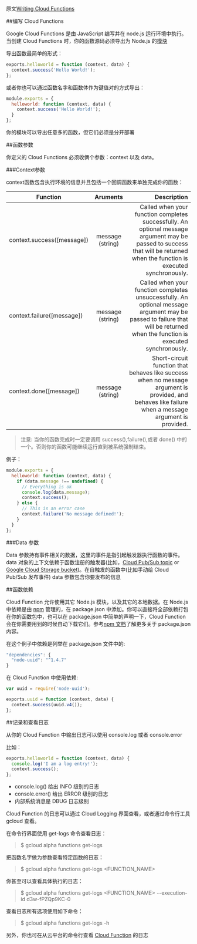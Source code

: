 原文[Writing Cloud Functions](https://cloud.google.com/functions/writing)


##编写 Cloud Functions

Google Cloud Functions 是由 JavaScript 编写并在 node.js 运行环境中执行。当创建 Cloud Functions 时，你的函数源码必须导出为 Node.js 的[模块](https://nodejs.org/api/modules.html)

导出函数最简单的形式：

```js
exports.helloworld = function (context, data) {
  context.success('Hello World!');
};
```

或者你也可以通过函数名字和函数体作为键值对的方式导出：

```js
module.exports = {
  helloworld: function (context, data) {
    context.success('Hello World!');
  }
};
```

你的模块可以导出任意多的函数，但它们必须是分开部署

##函数参数

你定义的 Cloud Functions 必须收俩个参数：context 以及 data。

###Context参数

context函数包含执行环境的信息并且包括一个回调函数来单独完成你的函数：

| Function       | Aruments           | Description  |
| ------------- |:-------------:| -----:|
|context.success([message])|message (string)|Called when your function completes successfully. An optional message argument may be passed to success that will be returned when the function is executed synchronously.|
|context.failure([message])|message (string)|Called when your function completes unsuccessfully. An optional message argument may be passed to failure that will be returned when the function is executed synchronously.|
|context.done([message])|message (string)|Short-circuit function that behaves like success when no message argument is provided, and behaves like failure when a message argument is provided.

>注意: 当你的函数完成时一定要调用 success(),failure(),或者 done() 中的一个。否则你的函数可能继续运行直到被系统强制结束。

例子：

```js
module.exports = {
  helloworld: function (context, data) {
    if (data.message !== undefined) {
      // Everything is ok
      console.log(data.message);
      context.success();
    } else {
      // This is an error case
      context.failure('No message defined!');
    }
  }
};
```

###Data 参数

Data 参数持有事件相关的数据，这里的事件是指引起触发器执行函数的事件。data 对象的上下文依赖于函数注册的触发器(比如，[Cloud Pub/Sub topic](https://cloud.google.com/pubsub/docs) or [Google Cloud Storage bucket](https://cloud.google.com/storage/docs/))。在自触发的函数中(比如手动给 Cloud Pub/Sub 发布事件) data 参数包含你要发布的信息

##函数依赖

Cloud Function 允许使用其它 Node.js 模块，以及其它的本地数据。在 Node.js 中依赖是由 [npm](https://docs.npmjs.com/) 管理的，在 package.json 中添加。你可以直接将全部依赖打包在你的函数包中，也可以在 package.json 中简单的声明一下，Cloud Function 会在你需要用到的时候自动下载它们。参考[npm 文档](https://docs.npmjs.com/files/package.json)了解更多关于 package.json 内容。

在这个例子中依赖是列举在 package.json 文件中的:

```js
"dependencies": {
  "node-uuid": "^1.4.7"
}
```
在 Cloud Function 中使用依赖:

```js
var uuid = require('node-uuid');

exports.uuid = function (context, data) {
  context.success(uuid.v4());
};
```

##记录和查看日志

从你的 Cloud Function 中输出日志可以使用 console.log 或者 console.error

比如：

```js
exports.helloworld = function (context, data) {
  console.log('I am a log entry!');
  context.success();
};
```

* console.log() 给出 INFO 级别的日志
* console.error() 给出 ERROR 级别的日志
* 内部系统消息是 DBUG 日志级别

Cloud Function 的日志可以通过 Cloud Logging 界面查看，或者通过命令行工具 gcloud 查看。

在命令行界面使用 get-logs 命令查看日志：

> $ gcloud alpha functions get-logs

把函数名字做为参数查看特定函数的日志：

> $ gcloud alpha functions get-logs <FUNCTION_NAME>

你甚至可以查看具体执行的日志：

> $ gcloud alpha functions get-logs <FUNCTION_NAME> --execution-id d3w-fPZQp9KC-0

查看日志所有选项使用如下命令：

> $ gcloud alpha functions get-logs -h

另外，你也可在从云平台的命令行查看 [Cloud Function](https://console.cloud.google.com/project/_/logs?service=cloudfunctions.googleapis.com&_ga=1.6185779.1008720489.1449201561) 的日志

